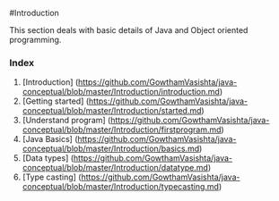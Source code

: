 #Introduction

This section deals with basic details of Java and Object oriented programming.

### Index

1. [Introduction] (https://github.com/GowthamVasishta/java-conceptual/blob/master/Introduction/introduction.md)
2. [Getting started] (https://github.com/GowthamVasishta/java-conceptual/blob/master/Introduction/started.md)
3. [Understand program] (https://github.com/GowthamVasishta/java-conceptual/blob/master/Introduction/firstprogram.md)
4. [Java Basics] (https://github.com/GowthamVasishta/java-conceptual/blob/master/Introduction/basics.md)
5. [Data types] (https://github.com/GowthamVasishta/java-conceptual/blob/master/Introduction/datatype.md)
6. [Type casting] (https://github.com/GowthamVasishta/java-conceptual/blob/master/Introduction/typecasting.md)